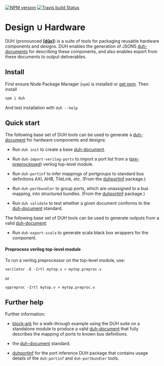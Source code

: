 [![NPM version](https://img.shields.io/npm/v/duh.svg)](https://www.npmjs.org/package/duh)
[![Travis build Status](https://travis-ci.org/sifive/duh.svg?branch=master)](https://travis-ci.org/sifive/duh)

# Design ∪ Hardware

DUH (pronounced [**[dûx]**](https://en.wiktionary.org/wiki/%D0%B4%D1%83%D1%85)) is a suite of tools for packaging reusable hardware components and
designs. DUH enables the generation of JSON5 [duh-documents][ddoc] for
describing these components, and also enables export from these documents
to output deliverables.

<!-- FIXME table of contents -->
<!-- FIXME link to duh-document repo -->

## Install

First ensure Node Package Manager (`npm`) is installed or
[get npm](https://www.npmjs.com/get-npm).  Then install

```bash
npm i duh
```

And test installation with `duh --help`

## Quick start

The following base set of DUH tools can be used to generate a
[duh-document][ddoc] for hardware components and designs:

* Run `duh init` to create a base [duh-document][ddoc].

* Run `duh-import-verilog-ports` to import a port list from a
  ([pre-preprocessed](#preprocess-verilog)) verilog top-level module.

* Run `duh-portinf` to infer mappings of portgroups to standard bus
  definitions AXI, AHB, TileLink, etc. (From the [duhportinf][dinf]
  package.)

* Run `duh-portbundler` to group ports, which are unassigned to a bus
  mapping, into structured bundles.  (From the [duhportinf][dinf]
  package.)

* Run `duh validate` to test whether a given document conforms to the
  [duh-document][ddoc] standard.

The following base set of DUH tools can be used to generate outputs from a
valid [duh-document][ddoc]:

* Run `duh-export-scala` to generate scala black box wrappers for the
  component.

<a name="preprocess-verilog"></a>
#### Preprocess verilog top-level module

To run a verilog preprocessor on the top-level module, use:

```console
verilator -E -Irtl mytop.v > mytop.preproc.v
```

or

```console
vppreproc -Irtl mytop.v > mytop.preproc.v
```

## Further help

Further information:

* [block-ark](https://github.com/sifive/block-ark) for a walk-through
  example using the DUH suite on a standalone module to produce a valid
  [duh-document][ddoc] that fully describes the mapping of ports to known
  bus definitions.

* the [duh-document][ddoc] standard.

* [duhportinf][dinf] for the port
  inference DUH package that contains usage details of the `duh-portinf`
  and `duh-portbundler` tools.

[ddoc]: doc/
[dinf]: https://github.com/sifive/duhportinf
